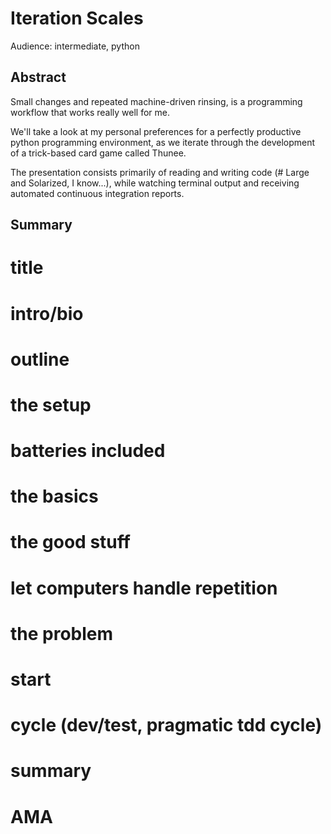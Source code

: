 # Iteration Scales

Audience: intermediate, python

## Abstract

Small changes and repeated machine-driven rinsing, is a programming workflow
that works really well for me.

We'll take a look at my personal preferences for a perfectly productive python
programming environment, as we iterate through the development of a trick-based
card game called Thunee.

The presentation consists primarily of reading and writing code
(# Large and Solarized, I know...), while watching terminal output and receiving
automated continuous integration reports.

## Summary

# title
# intro/bio
# outline
# the setup
# batteries included
# the basics
# the good stuff
# let computers handle repetition
# the problem
# start
# cycle (dev/test, pragmatic tdd cycle)
# summary
# AMA
